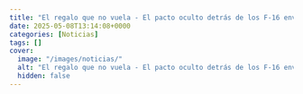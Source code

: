 ```yaml
---
title: "El regalo que no vuela - El pacto oculto detrás de los F-16 enviados por EE.UU. a Ucrania"
date: 2025-05-08T13:14:08+0000
categories: [Noticias]
tags: []
cover:
  image: "/images/noticias/"
  alt: "El regalo que no vuela - El pacto oculto detrás de los F-16 enviados por EE.UU. a Ucrania"
  hidden: false
---
```



